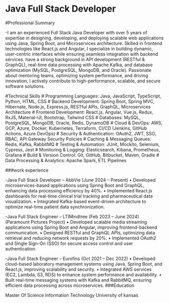 # Java Full Stack Developer

#Professional Summary

-I am an experienced Full Stack Java Developer with over 5 years of expertise in designing, developing, and deploying scalable web applications using Java, Spring Boot, and Microservices architecture. Skilled in frontend technologies like React.js and Angular, I specialize in building dynamic, user-centric interfaces while ensuring seamless integration with backend services. have a strong background in API development (RESTful & GraphQL), real-time data processing with Apache Kafka, and database optimization (MySQL, PostgreSQL, MongoDB, and Oracle). Passionate about mentoring teams, optimizing system performance, and driving innovation, I actively contribute to high-performance, scalable, and secure software solutions.

#Technical Skills
       # Programming Languages: Java, JavaScript, TypeScript, Python, HTML, CSS
       # Backend Development: Spring Boot, Spring MVC, Hibernate, Node.js, Express.js, RESTful APIs, GraphQL, Microservices Architecture
       # Frontend Development: React.js, Angular, Vue.js, Redux, RxJS, Material-UI, Bootstrap, Tailwind CSS
       # Databases: MySQL, PostgreSQL, MongoDB, Oracle, Redis, DynamoDB
       # Cloud & DevOps: AWS, GCP, Azure, Docker, Kubernetes, Terraform, CI/CD (Jenkins, GitHub Actions, Azure DevOps)
       # Security & Authentication: OAuth2, JWT, SSO, RBAC, API Gateway Security Policies
       # Caching & Messaging Queues: Redis, Kafka, RabbitMQ
       # Testing & Automation: JUnit, Mockito, Selenium, Cypress, Jest
       # Monitoring & Logging: Elasticsearch, Kibana, Prometheus, Grafana
       # Build & Version Control: Git, GitHub, Bitbucket, Maven, Gradle
       # Data Processing & Analytics: Apache Spark, ETL Pipelines
 
###work experience

-Java Full Stack Developer – AbbVie (June 2024 – Present)
	•	Developed microservices-based applications using Spring Boot and GraphQL, enhancing data processing efficiency by 40%.
	•	Implemented React.js dashboards for real-time clinical trial tracking and pharmaceutical data visualization.
	•	Integrated Kafka-based event-driven architecture to optimize real-time patient data synchronization.

-Java Full Stack Engineer – LTIMindtree (Feb 2023 – June 2024) (Paramount Pictures Project)
	•	Developed scalable media streaming applications using Spring Boot and Angular, improving frontend-backend communication.
	•	Designed RESTful and GraphQL APIs, optimizing data retrieval and reducing network requests by 20%.
	•	Implemented OAuth2 and Single Sign-On (SSO) for secure access control and user authentication.

-Java Full Stack Engineer – Eurofins (Oct 2021 – Dec 2022)
	•	Developed cloud-based laboratory management systems using Java, Spring Boot, and React.js, improving scalability and security.
	•	Integrated AWS services (EC2, Lambda, S3, RDS) to enhance system performance and availability.
	•	Built real-time messaging systems with Kafka and RabbitMQ, ensuring efficient data processing across microservices.
 ###Education
 
Master Of Science Information Technology      University of kansas
